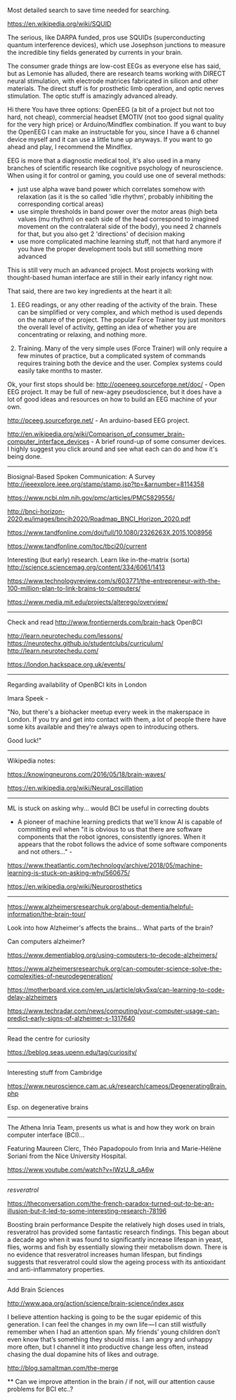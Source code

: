 Most detailed search to save time needed for searching.

https://en.wikipedia.org/wiki/SQUID

The serious, like DARPA funded, pros use SQUIDs  (superconducting quantum interference devices), which use Josephson junctions to measure the incredible tiny fields generated by currents in your brain. 

The consumer grade things are low-cost EEGs as everyone else has said, but as Lemonie has alluded, there are research teams working with DIRECT neural stimulation, with electrode matrices fabricated in silicon and other materials. The direct stuff is for prosthetic limb operation, and optic nerves stimulation. The optic stuff is amazingly advanced already.


Hi there
You have three options: OpenEEG (a bit of a project but not too hard, not cheap), commercial headset EMOTIV (not too good signal quality for the very high price) or Arduino/Mindflex combination.
If you want to buy the OpenEEG I can make an instructable for you, since I have a 6 channel device myself and it can use a little tune up anyways. 
If you want to go ahead and play, I recommend the Mindflex.

EEG is more that a diagnostic medical tool, it's also used in a many branches of scientific research like cognitive psychology of neuroscience. When using it for control or gaming, you could use one of several methods:
- just use alpha wave band power which correlates somehow with relaxation (as it is the so called 'idle rhythm', probably inhibiting the corresponding cortical areas)
- use simple thresholds in band power over the motor areas (high beta values (mu rhythm) on each side of the head correspond to imagined movement on the contralateral side of the body), you need 2 channels for that, but you also get 2 'directions' of decision making
- use more complicated machine learning stuff, not that hard anymore if you have the proper development tools but still something more advanced


This is still very much an advanced project.  Most projects working with thought-based human interface are still in their early infancy right now.  

That said, there are two key ingredients at the heart it all:

1.  EEG readings, or any other reading of the activity of the brain.  These can be simplified or very complex, and which method is used depends on the nature of the project.  The popular Force Trainer toy just monitors the overall level of activity, getting an idea of whether you are concentrating or relaxing, and nothing more.

2.  Training.  Many of the very simple uses (Force Trainer) will only require a few minutes of practice, but a complicated system of commands requires training both the device and the user.  Complex systems could easily take months to master.

Ok, your first stops should be:
http://openeeg.sourceforge.net/doc/  - Open EEG project.  It may be full of new-agey pseudoscience, but it does have a lot of good ideas and resources on how to build an EEG machine of your own.

http://pceeg.sourceforge.net/ - An arduino-based EEG project. 

http://en.wikipedia.org/wiki/Comparison_of_consumer_brain-computer_interface_devices  - A brief round-up of some consumer devices.  I highly suggest you click around and see what each can do and how it's being done.


****

Biosignal-Based Spoken Communication: A Survey
http://ieeexplore.ieee.org/stamp/stamp.jsp?tp=&arnumber=8114358

https://www.ncbi.nlm.nih.gov/pmc/articles/PMC5829556/

http://bnci-horizon-2020.eu/images/bncih2020/Roadmap_BNCI_Horizon_2020.pdf 

https://www.tandfonline.com/doi/full/10.1080/2326263X.2015.1008956

https://www.tandfonline.com/toc/tbci20/current 

Interesting (but early) research. Learn like in-the-matrix (sorta) http://science.sciencemag.org/content/334/6061/1413


https://www.technologyreview.com/s/603771/the-entrepreneur-with-the-100-million-plan-to-link-brains-to-computers/


https://www.media.mit.edu/projects/alterego/overview/

**** 

Check and read http://www.frontiernerds.com/brain-hack
OpenBCI

http://learn.neurotechedu.com/lessons/
https://neurotechx.github.io/studentclubs/curriculum/
http://learn.neurotechedu.com/

https://london.hackspace.org.uk/events/

***


Regarding availability of OpenBCI kits in London

Imara Speek - 

"No, but there's a biohacker meetup every week in the makerspace in London. If you try and get into contact with them, a lot of people there have some kits available and they're always open to introducing others.

Good luck!"

*** 

Wikipedia notes:

https://knowingneurons.com/2016/05/18/brain-waves/

https://en.wikipedia.org/wiki/Neural_oscillation

***

ML is stuck on asking why... would BCI be useful in correcting doubts

- A pioneer of machine learning predicts that we'll know AI is capable of committing evil when "it is obvious to us that there are software components that the robot ignores, consistently ignores. When it appears that the robot follows the advice of some software components and not others..." -

https://www.theatlantic.com/technology/archive/2018/05/machine-learning-is-stuck-on-asking-why/560675/

https://en.wikipedia.org/wiki/Neuroprosthetics

****

https://www.alzheimersresearchuk.org/about-dementia/helpful-information/the-brain-tour/

Look into how Alzheimer's affects the brains... What parts of the brain?

Can computers alzheimer?

https://www.dementiablog.org/using-computers-to-decode-alzheimers/

https://www.alzheimersresearchuk.org/can-computer-science-solve-the-complexities-of-neurodegeneration/

https://motherboard.vice.com/en_us/article/qkv5xq/can-learning-to-code-delay-alzheimers

https://www.techradar.com/news/computing/your-computer-usage-can-predict-early-signs-of-alzheimer-s-1317640


***

Read the centre for curiosity

https://beblog.seas.upenn.edu/tag/curiosity/



***

Interesting stuff from Cambridge

https://www.neuroscience.cam.ac.uk/research/cameos/DegeneratingBrain.php

Esp. on degenerative brains


***

The Athena Inria Team, presents us what is and how they work on brain computer interface (BCI)...

Featuring Maureen Clerc, Théo Papadopoulo from Inria and Marie-Hélène Soriani from the Nice University Hospital.

https://www.youtube.com/watch?v=lWzU_8_qA6w

***

*resveratrol*

https://theconversation.com/the-french-paradox-turned-out-to-be-an-illusion-but-it-led-to-some-interesting-research-78196

Boosting brain performance
Despite the relatively high doses used in trials, resveratrol has provided some fantastic research findings. This began about a decade ago when it was found to significantly increase lifespan in yeast, flies, worms and fish by essentially slowing their metabolism down. There is no evidence that resveratrol increases human lifespan, but findings suggests that resveratrol could slow the ageing process with its antioxidant and anti-inflammatory properties.


****

Add Brain Sciences

http://www.apa.org/action/science/brain-science/index.aspx

I believe attention hacking is going to be the sugar epidemic of this generation. I can feel the changes in my own life — I can still wistfully remember when I had an attention span. My friends’ young children don’t even know that’s something they should miss. I am angry and unhappy more often, but I channel it into productive change less often, instead chasing the dual dopamine hits of likes and outrage.


http://blog.samaltman.com/the-merge

** Can we improve attention in the brain / if not, will our attention cause problems for BCI etc..?





